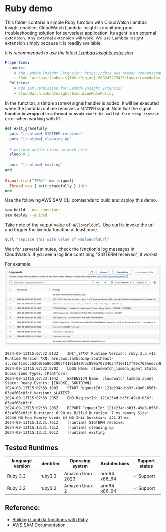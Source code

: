 # Ruby demo

This folder contains a simple Ruby function with CloudWatch Lambda Insight enabled. CloudWatch Lambda Insight is monitoring and troubleshooting solution for serverless application. Its agent is an external extension. Any external extension will work. We use Lambda Insight extension simply because it is readily available.

*It is recommended to use the latest [Lambda Insights extension](https://docs.aws.amazon.com/AmazonCloudWatch/latest/monitoring/Lambda-Insights-extension-versions.html)*
```yaml
Properties:
  Layers:
    # Add Lambda Insight Extension: https://docs.aws.amazon.com/AmazonCloudWatch/latest/monitoring/Lambda-Insights-extension-versions.html
    - !Sub "arn:aws:lambda:${AWS::Region}:580247275435:layer:LambdaInsightsExtension-Arm64:20"
  Policies:
    # Add IAM Permission for Lambda Insight Extension
    - CloudWatchLambdaInsightsExecutionRolePolicy
```

In the function, a simple `SIGTERM` signal handler is added. It will be executed when the lambda runtime receives a `SIGTERM` signal. Note that the signal handler is wrapped in a thread to avoid `can't be called from trap context` error when working with IO.
```ruby
def exit_gracefully
  puts "[runtime] SIGTERM received"
  puts "[runtime] cleaning up"

  # perform actual clean up work here.
  sleep 0.2

  puts "[runtime] exiting"
end

Signal.trap("TERM") do |signal|
  Thread.new { exit_gracefully }.join
end
```

Use the following AWS SAM CLI commands to build and deploy this demo.

```bash
sam build --use-container
sam deploy --guided
```

Take note of the output value of `HelloWorldUrl`. Use curl to invoke the url and trigger the lambda function at least once.

```bash
curl "replace this with value of HelloWorldUrl"
```

Wait for serveral minutes, check the function's log messages in CloudWatch. If you see a log line containing "SIGTERM
received", it works!

For example:
![](./docs/images/ruby-2024-09-13.png)
```
2024-09-13T15:07:32.913Z	INIT_START Runtime Version: ruby:3.3.v12 Runtime Version ARN: arn:aws:lambda:ap-southeast-1::runtime:c52b006a8662802f4181b489d3c890a707346347109117f99c7095ee3c4b349d
2024-09-13T15:07:32.970Z	LOGS Name: cloudwatch_lambda_agent State: Subscribed Types: [Platform]
2024-09-13T15:07:33.194Z	EXTENSION Name: cloudwatch_lambda_agent State: Ready Events: [INVOKE, SHUTDOWN]
2024-09-13T15:07:33.198Z	START RequestId: 121e234d-bb3f-49a0-b56f-63e4f66c8fcf Version: $LATEST
2024-09-13T15:07:33.205Z	END RequestId: 121e234d-bb3f-49a0-b56f-63e4f66c8fcf
2024-09-13T15:07:33.205Z	REPORT RequestId: 121e234d-bb3f-49a0-b56f-63e4f66c8fcf Duration: 6.90 ms Billed Duration: 7 ms Memory Size: 10240 MB Max Memory Used: 64 MB Init Duration: 281.37 ms
2024-09-13T15:13:31.761Z	[runtime] SIGTERM received
2024-09-13T15:13:31.761Z	[runtime] cleaning up
2024-09-13T15:13:31.961Z	[runtime] exiting
```

## Tested Runtimes

| language version       | Identifier                                            | Operating system  | Architectures    | Support status |
|------------------------|-------------------------------------------------------|-------------------|------------------|----------------|
| Ruby 3.3               | ruby3.3                                               | Amazon Linux 2023 | arm64<br/>x86_64 | ✅ Support      |
| Ruby 3.2               | ruby3.2                                               | Amazon Linux 2    | arm64<br/>x86_64 | ✅ Support      |

## Reference:

- [Building Lambda functions with Ruby](https://docs.aws.amazon.com/lambda/latest/dg/lambda-ruby.html)
- [AWS SAM Documentation](https://docs.aws.amazon.com/serverless-application-model/)
